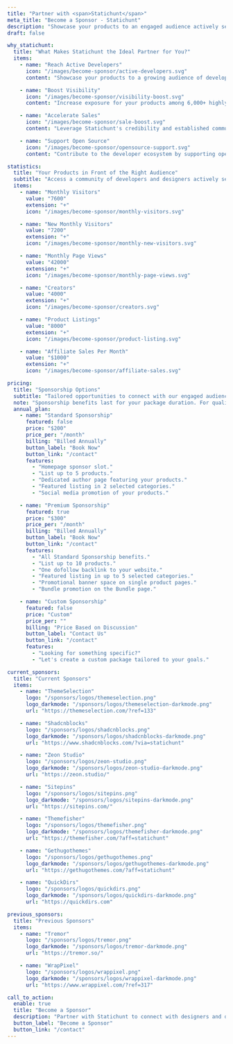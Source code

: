 ```yaml
---
title: "Partner with <span>Statichunt</span>"
meta_title: "Become a Sponsor - Statichunt"
description: "Showcase your products to an engaged audience actively seeking solutions like yours, while supporting the community."
draft: false

why_statichunt:
  title: "What Makes Statichunt the Ideal Partner for You?"
  items:
    - name: "Reach Active Developers"
      icon: "/images/become-sponsor/active-developers.svg"
      content: "Showcase your products to a growing audience of developers who trust Statichunt for their design and development needs."

    - name: "Boost Visibility"
      icon: "/images/become-sponsor/visibility-boost.svg"
      content: "Increase exposure for your products among 6,000+ highly targeted monthly visitors."

    - name: "Accelerate Sales"
      icon: "/images/become-sponsor/sale-boost.svg"
      content: "Leverage Statichunt's credibility and established community to drive qualified leads to your offerings."

    - name: "Support Open Source"
      icon: "/images/become-sponsor/opensource-support.svg"
      content: "Contribute to the developer ecosystem by supporting open-source projects and community initiatives"

statistics:
  title: "Your Products in Front of the Right Audience"
  subtitle: "Access a community of developers and designers actively searching for products like yours to power their next project."
  items:
    - name: "Monthly Visitors"
      value: "7600"
      extension: "+"
      icon: "/images/become-sponsor/monthly-visitors.svg"

    - name: "New Monthly Visitors"
      value: "7200"
      extension: "+"
      icon: "/images/become-sponsor/monthly-new-visitors.svg"

    - name: "Monthly Page Views"
      value: "42000"
      extension: "+"
      icon: "/images/become-sponsor/monthly-page-views.svg"

    - name: "Creators"
      value: "4000"
      extension: "+"
      icon: "/images/become-sponsor/creators.svg"

    - name: "Product Listings"
      value: "8000"
      extension: "+"
      icon: "/images/become-sponsor/product-listing.svg"

    - name: "Affiliate Sales Per Month"
      value: "$1000"
      extension: "+"
      icon: "/images/become-sponsor/affiliate-sales.svg"

pricing:
  title: "Sponsorship Options"
  subtitle: "Tailored opportunities to connect with our engaged audience."
  note: "Sponsorship benefits last for your package duration. For quality, sponsored products per category may be limited."
  annual_plan:
    - name: "Standard Sponsorship"
      featured: false
      price: "$200"
      price_per: "/month"
      billing: "Billed Annually"
      button_label: "Book Now"
      button_link: "/contact"
      features:
        - "Homepage sponsor slot."
        - "List up to 5 products."
        - "Dedicated author page featuring your products."
        - "Featured listing in 2 selected categories."
        - "Social media promotion of your products."

    - name: "Premium Sponsorship"
      featured: true
      price: "$300"
      price_per: "/month"
      billing: "Billed Annually"
      button_label: "Book Now"
      button_link: "/contact"
      features:
        - "All Standard Sponsorship benefits."
        - "List up to 10 products."
        - "One dofollow backlink to your website."
        - "Featured listing in up to 5 selected categories."
        - "Promotional banner space on single product pages."
        - "Bundle promotion on the Bundle page."

    - name: "Custom Sponsorship"
      featured: false
      price: "Custom"
      price_per: ""
      billing: "Price Based on Discussion"
      button_label: "Contact Us"
      button_link: "/contact"
      features:
        - "Looking for something specific?"
        - "Let's create a custom package tailored to your goals."

current_sponsors:
  title: "Current Sponsors"
  items:
    - name: "ThemeSelection"
      logo: "/sponsors/logos/themeselection.png"
      logo_darkmode: "/sponsors/logos/themeselection-darkmode.png"
      url: "https://themeselection.com/?ref=133"

    - name: "Shadcnblocks"
      logo: "/sponsors/logos/shadcnblocks.png"
      logo_darkmode: "/sponsors/logos/shadcnblocks-darkmode.png"
      url: "https://www.shadcnblocks.com/?via=statichunt"

    - name: "Zeon Studio"
      logo: "/sponsors/logos/zeon-studio.png"
      logo_darkmode: "/sponsors/logos/zeon-studio-darkmode.png"
      url: "https://zeon.studio/"

    - name: "Sitepins"
      logo: "/sponsors/logos/sitepins.png"
      logo_darkmode: "/sponsors/logos/sitepins-darkmode.png"
      url: "https://sitepins.com/"

    - name: "Themefisher"
      logo: "/sponsors/logos/themefisher.png"
      logo_darkmode: "/sponsors/logos/themefisher-darkmode.png"
      url: "https://themefisher.com/?aff=statichunt"

    - name: "Gethugothemes"
      logo: "/sponsors/logos/gethugothemes.png"
      logo_darkmode: "/sponsors/logos/gethugothemes-darkmode.png"
      url: "https://gethugothemes.com/?aff=statichunt"

    - name: "QuickDirs"
      logo: "/sponsors/logos/quickdirs.png"
      logo_darkmode: "/sponsors/logos/quickdirs-darkmode.png"
      url: "https://quickdirs.com"

previous_sponsors:
  title: "Previous Sponsors"
  items:
    - name: "Tremor"
      logo: "/sponsors/logos/tremor.png"
      logo_darkmode: "/sponsors/logos/tremor-darkmode.png"
      url: "https://tremor.so/"

    - name: "WrapPixel"
      logo: "/sponsors/logos/wrappixel.png"
      logo_darkmode: "/sponsors/logos/wrappixel-darkmode.png"
      url: "https://www.wrappixel.com/?ref=317"

call_to_action:
  enable: true
  title: "Become a Sponsor"
  description: "Partner with Statichunt to connect with designers and developers seeking products like yours. Together, let’s build a community that power the web."
  button_label: "Become a Sponsor"
  button_link: "/contact"
---
```

